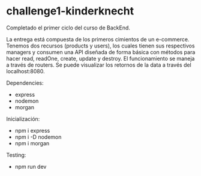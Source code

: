 # challenge1-kinderknecht

Completado el primer ciclo del curso de BackEnd.

La entrega está compuesta de los primeros cimientos de un e-commerce. 
Tenemos dos recursos (products y users), los cuales tienen sus respectivos managers y consumen una API diseñada de forma básica con métodos para hacer read, readOne, create, update y destroy.
El funcionamiento se maneja a través de routers.
Se puede visualizar los retornos de la data a través del localhost:8080.

Dependencies:

- express
- nodemon
- morgan

Inicialización:
- npm i express
- npm i -D nodemon
- npm i morgan

Testing:
- npm run dev 


